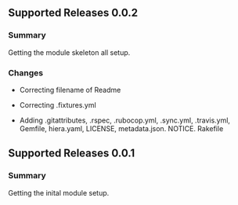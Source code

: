 ## Supported Releases 0.0.2
### Summary

Getting the module skeleton all setup.

### Changes

* Correcting filename of Readme

* Correcting .fixtures.yml

* Adding .gitattributes, .rspec, .rubocop.yml, .sync.yml, .travis.yml, Gemfile, hiera.yaml, LICENSE, metadata.json. NOTICE. Rakefile

## Supported Releases 0.0.1
### Summary

Getting the inital module setup.

